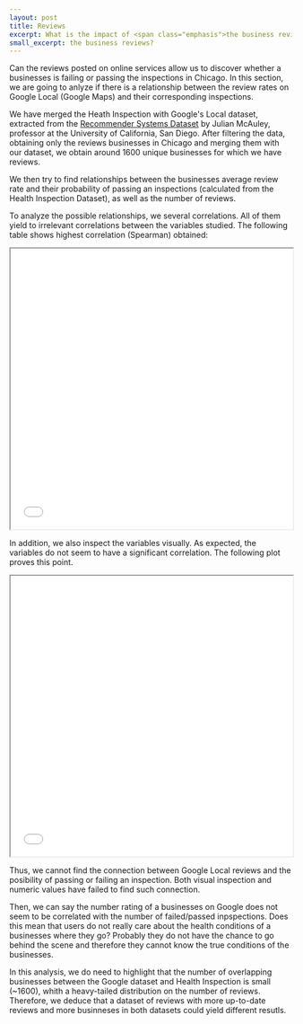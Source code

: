 ```yaml
---
layout: post
title: Reviews
excerpt: What is the impact of <span class="emphasis">the business reviews</span>?
small_excerpt: the business reviews?
---
```


Can the reviews posted on online services allow us to discover whether a businesses is failing or passing the inspections in Chicago. In this section, we are going to anlyze if there is a relationship between the review rates on Google Local (Google Maps) and their corresponding inspections.

We have merged the Heath Inspection with Google's Local dataset, extracted from the  <a href="http://cseweb.ucsd.edu/~jmcauley/datasets.html">Recommender Systems Dataset</a> by Julian McAuley, professor at the University of California, San Diego. After filtering the data, obtaining only the reviews businesses in Chicago and merging them with our dataset, we obtain around 1600 unique businesses for which we have reviews. 

We then try to find relationships between the businesses average review rate and their probability of passing an inspections (calculated from the Health Inspection Dataset), as well as the number of reviews. 

To analyze the possible relationships, we several correlations. All of them yield to irrelevant correlations between the variables studied. The following table shows highest correlation (Spearman) obtained:

<iframe src="{{ site.baseurl }}/images/spearmanCorr.html" style="width: 100%; height: 500px; frameborder='0'"></iframe>

In addition, we also inspect the variables visually. As expected, the variables do not seem to have a significant correlation. The following plot proves this point. 

<iframe src="{{ site.baseurl }}/images/dataStory_GoogleReviews.html" style="width: 100%; height: 500px;"></iframe>

Thus, we cannot find the connection between Google Local reviews and the posibility of passing or failing an inspection. Both visual inspection and numeric values have failed to find such connection. 

Then, we can say the number rating of a businesses on Google does not seem to be correlated with the number of failed/passed inpspections. Does this mean that users do not really care about the health conditions of a businesses where they go? Probably they do not have the chance to go behind the scene and therefore they cannot know the true conditions of the businesses. 

In this analysis, we do need to highlight that the number of overlapping businesses between the Google dataset and Health Inspection is small (~1600), whith a heavy-tailed distribution on the number of reviews. Therefore, we deduce that a dataset of reviews with more up-to-date reviews and more businneses in both datasets could yield different resutls. 

